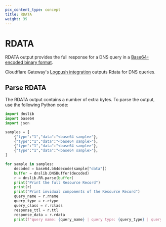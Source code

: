 ```yaml
---
pcx_content_type: concept
title: RDATA
weight: 39
---
```


# RDATA

RDATA output provides the full response for a DNS query in a [Base64-encoded binary format](https://datatracker.ietf.org/doc/html/rfc1035#section-3.3).

Cloudflare Gateway's [Logpush integration](/logs/reference/log-fields/account/gateway_dns/) outputs Rdata for DNS queries.

## Parse RDATA

The RDATA output contains a number of extra bytes. To parse the output, use the following Python code:

```python
import dnslib
import base64
import json

samples = [
    {"type":"1","data":"<base64 sample>"},
    {"type":"1","data":"<base64 sample>"},
    {"type":"1","data":"<base64 sample>"},
    {"type":"1","data":"<base64 sample>"},
]

for sample in samples:
    decoded = base64.b64decode(sample["data"])
    buffer = dnslib.DNSBuffer(decoded)
    r = dnslib.RR.parse(buffer)
    print("Print the full Resource Record")
    print(r)
    print("Print invidual components of the Resource Record")
    query_name = r.rname
    query_type = r.rtype
    query_class = r.rclass
    response_ttl = r.ttl
    response_data = r.rdata
    print(f"query name: {query_name} | query type: {query_type} | query class: {query_class} | ttl: {response_ttl} | rdata: {response_data}\n")
```
